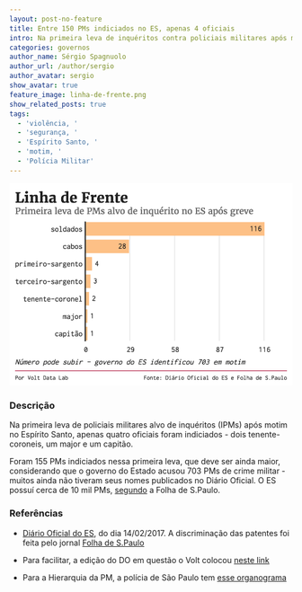 ```yaml
---
layout: post-no-feature
title: Entre 150 PMs indiciados no ES, apenas 4 oficiais
intro: Na primeira leva de inquéritos contra policiais militares após motim no ES, apenas quatro oficiais foram indiciados
categories: governos
author_name: Sérgio Spagnuolo
author_url: /author/sergio
author_avatar: sergio
show_avatar: true
feature_image: linha-de-frente.png
show_related_posts: true
tags:
  - 'violência, '
  - 'segurança, '
  - 'Espírito Santo, '
  - 'motim, '
  - 'Polícia Militar'
---
```


![Grafico PMS indiciados no ES](/graf/linha-de-frente.png)

### Descrição

Na primeira leva de policiais militares alvo de inquéritos (IPMs) após motim no Espírito Santo, apenas quatro oficiais foram indiciados - dois tenente-coroneis, um major e um capitão.

Foram 155 PMs indiciados nessa primeira leva, que deve ser ainda maior, considerando que o governo do Estado acusou 703 PMs de crime militar - muitos ainda não tiveram seus nomes publicados no Diário Oficial. O ES possuí cerca de 10 mil PMs, [segundo](http://www1.folha.uol.com.br/cotidiano/2017/02/1857545-governo-do-espirito-santo-acusa-703-pms-amotinados-por-crime-militar.shtml) a Folha de S.Paulo.


### Referências

- [Diário Oficial do ES](http://pm.to.gov.br/institucional/efetivo/hierarquia-insignia/), do dia 14/02/2017. A discriminação das patentes foi feita pelo jornal [Folha de S.Paulo](http://www1.folha.uol.com.br/cotidiano/2017/02/1859279-com-motim-da-policia-militar-mortes-no-es-sobem-quase-quatro-vezes.shtml)

- Para facilitar, a edição do DO em questão o Volt colocou [neste link](/arquivos/diario_oficial_2017-02-14_completo.pdf)

- Para a Hierarquia da PM, a polícia de São Paulo tem [esse organograma](http://www.policiamilitar.sp.gov.br/unidades/19bpmi/Hierarquia.htm)
